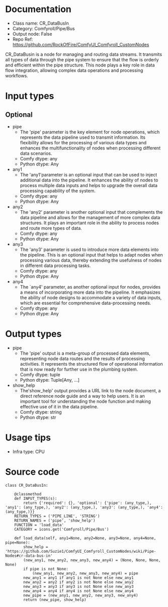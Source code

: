 # Documentation
- Class name: CR_DataBusIn
- Category: Comfyroll/Pipe/Bus
- Output node: False
- Repo Ref: https://github.com/RockOfFire/ComfyUI_Comfyroll_CustomNodes

CR_DataBusin is a node for managing and routing data streams. It transmits all types of data through the pipe system to ensure that the flow is orderly and efficient within the pipe structure. This node plays a key role in data flow integration, allowing complex data operations and processing workflows.

# Input types
## Optional
- pipe
    - The 'pipe' parameter is the key element for node operations, which represents the data pipeline used to transmit information. Its flexibility allows for the processing of various data types and enhances the multifunctionality of nodes when processing different data scenarios.
    - Comfy dtype: any
    - Python dtype: Any
- any1
    - The 'any1'parameter is an optional input that can be used to inject additional data into the pipeline. It enhances the ability of nodes to process multiple data inputs and helps to upgrade the overall data processing capability of the system.
    - Comfy dtype: any
    - Python dtype: Any
- any2
    - The 'any2' parameter is another optional input that complements the data pipeline and allows for the management of more complex data structures. It plays an important role in the ability to process nodes and route more types of data.
    - Comfy dtype: any
    - Python dtype: Any
- any3
    - The 'any3' parameter is used to introduce more data elements into the pipeline. This is an optional input that helps to adapt nodes when processing various data, thereby extending the usefulness of nodes in different data processing tasks.
    - Comfy dtype: any
    - Python dtype: Any
- any4
    - The `any4' parameter, as another optional input for nodes, provides a means of incorporating more data into the pipeline. It emphasizes the ability of node designs to accommodate a variety of data inputs, which are essential for comprehensive data-processing needs.
    - Comfy dtype: any
    - Python dtype: Any

# Output types
- pipe
    - The 'pipe' output is a meta-group of processed data elements, representing node data routes and the results of processing activities. It represents the structured flow of operational information that is now ready for further use in the plumbing system.
    - Comfy dtype: tuple
    - Python dtype: Tuple[Any, ...]
- show_help
    - The'show_help' output provides a URL link to the node document, a direct reference node guide and a way to help users. It is an important tool for understanding the node function and making effective use of it in the data pipeline.
    - Comfy dtype: string
    - Python dtype: str

# Usage tips
- Infra type: CPU

# Source code
```
class CR_DataBusIn:

    @classmethod
    def INPUT_TYPES(s):
        return {'required': {}, 'optional': {'pipe': (any_type,), 'any1': (any_type,), 'any2': (any_type,), 'any3': (any_type,), 'any4': (any_type,)}}
    RETURN_TYPES = ('PIPE_LINE', 'STRING')
    RETURN_NAMES = ('pipe', 'show_help')
    FUNCTION = 'load_data'
    CATEGORY = icons.get('Comfyroll/Pipe/Bus')

    def load_data(self, any1=None, any2=None, any3=None, any4=None, pipe=None):
        show_help = 'https://github.com/Suzie1/ComfyUI_Comfyroll_CustomNodes/wiki/Pipe-Nodes#cr-data-bus-in'
        (new_any1, new_any2, new_any3, new_any4) = (None, None, None, None)
        if pipe is not None:
            (new_any1, new_any2, new_any3, new_any4) = pipe
        new_any1 = any1 if any1 is not None else new_any1
        new_any2 = any2 if any2 is not None else new_any2
        new_any3 = any3 if any3 is not None else new_any3
        new_any4 = any4 if any4 is not None else new_any4
        new_pipe = (new_any1, new_any2, new_any3, new_any4)
        return (new_pipe, show_help)
```